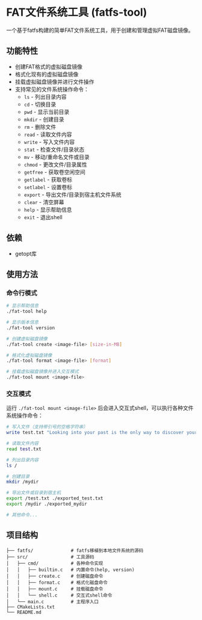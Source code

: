 # FAT文件系统工具 (fatfs-tool)

一个基于fatfs构建的简单FAT文件系统工具，用于创建和管理虚拟FAT磁盘镜像。

## 功能特性

- 创建FAT格式的虚拟磁盘镜像
- 格式化现有的虚拟磁盘镜像
- 挂载虚拟磁盘镜像并进行文件操作
- 支持常见的文件系统操作命令：
  - `ls` - 列出目录内容
  - `cd` - 切换目录
  - `pwd` - 显示当前目录
  - `mkdir` - 创建目录
  - `rm` - 删除文件
  - `read` - 读取文件内容
  - `write` - 写入文件内容
  - `stat` - 检查文件/目录状态
  - `mv` - 移动/重命名文件或目录
  - `chmod` - 更改文件/目录属性
  - `getfree` - 获取卷空闲空间
  - `getlabel` - 获取卷标
  - `setlabel` - 设置卷标
  - `export` - 导出文件/目录到宿主机文件系统
  - `clear` - 清空屏幕
  - `help` - 显示帮助信息
  - `exit` - 退出shell

## 依赖

- getopt库

## 使用方法

### 命令行模式

```bash
# 显示帮助信息
./fat-tool help

# 显示版本信息
./fat-tool version

# 创建虚拟磁盘镜像
./fat-tool create <image-file> [size-in-MB]

# 格式化虚拟磁盘镜像
./fat-tool format <image-file> [format]

# 挂载虚拟磁盘镜像并进入交互模式
./fat-tool mount <image-file>
```

### 交互模式

运行 `./fat-tool mount <image-file>` 后会进入交互式shell，可以执行各种文件系统操作命令：

```bash
# 写入文件（支持带引号的空格字符串）
write test.txt "Looking into your past is the only way to discover your future."

# 读取文件内容
read test.txt

# 列出目录内容
ls /

# 创建目录
mkdir /mydir

# 导出文件或目录到宿主机
export /test.txt ./exported_test.txt
export /mydir ./exported_mydir

# 其他命令...
```

## 项目结构

```
├── fatfs/              # fatfs移植到本地文件系统的源码
├── src/                # 工具源码
│   ├── cmd/            # 各种命令实现
│   │   ├── builtin.c   # 内置命令(help, version)
│   │   ├── create.c    # 创建磁盘命令
│   │   ├── format.c    # 格式化磁盘命令
│   │   ├── mount.c     # 挂载磁盘命令
│   │   └── shell.c     # 交互式shell命令
│   └── main.c          # 主程序入口
├── CMakeLists.txt
└── README.md
```
